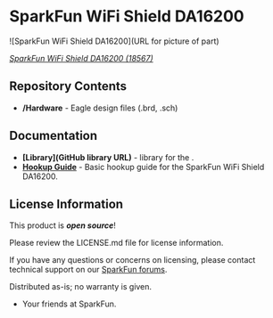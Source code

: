 SparkFun WiFi Shield DA16200
========================================

![SparkFun WiFi Shield DA16200](URL for picture of part)

[*SparkFun WiFi Shield DA16200 (18567)*](https://www.sparkfun.com/products/18567)

<Basic description of the part.>

Repository Contents
-------------------

* **/Hardware** - Eagle design files (.brd, .sch)

Documentation
--------------
* **[Library](GitHub library URL)** - <LANGUAGE> library for the <PRODUCT NAME>.
* **[Hookup Guide](https://sparkle.sparkfun.com/sparkle/learn_tutorials/1991)** - Basic hookup guide for the SparkFun WiFi Shield DA16200.

License Information
-------------------

This product is _**open source**_! 

Please review the LICENSE.md file for license information. 

If you have any questions or concerns on licensing, please contact technical support on our [SparkFun forums](https://forum.sparkfun.com/viewforum.php?f=152).

Distributed as-is; no warranty is given.

- Your friends at SparkFun.

_<COLLABORATION CREDIT>_
